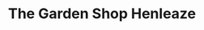 ---
title: "The Garden Shop Henleaze"
url: /bristol/the-garden-shop-henleaze/
shop: garden centre
---